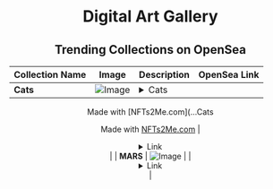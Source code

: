 <div align="center">

# Digital Art Gallery

## Trending Collections on OpenSea

| Collection Name                       | Image                                                                                     | Description                       | OpenSea Link                                                                                          |
|---------------------------------------|-------------------------------------------------------------------------------------------|-----------------------------------|--------------------------------------------------------------------------------------------------------|
| **Cats** | ![Image](https://i.seadn.io/s/raw/files/97fdbcde543cf5466d73c4a37d784b1b.jpg?w=500&auto=format?w=200&auto=format) | <details><summary>Cats

Made with [NFTs2Me.com](...</summary>Cats

Made with [NFTs2Me.com](https://nfts2me.com/)</details> | <details><summary>Link</summary>[Cats](https://opensea.io/collection/cats-1030)</details> |
| **MARS** | ![Image](https://i.seadn.io/s/raw/files/6ba200d895fc5ada8e088366bfcad99d.jpg?w=500&auto=format?w=200&auto=format) |  | <details><summary>Link</summary>[MARS](https://opensea.io/collection/mars-187)</details> |

</div>